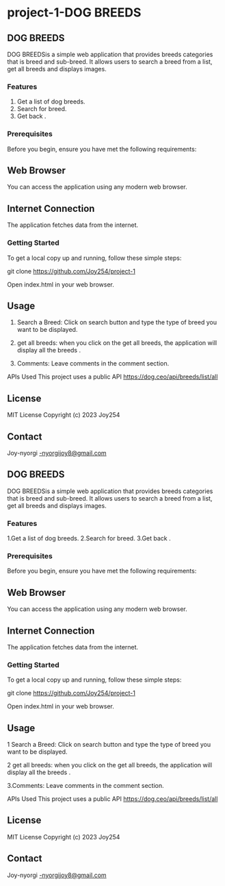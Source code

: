 # project-1-DOG BREEDS

## DOG BREEDS
DOG BREEDSis a simple web application that provides breeds categories that is breed and sub-breed. It allows users to search a breed from a list, get all breeds and displays images.

### Features
1. Get a list of dog breeds.
2. Search for breed.
3. Get back .


### Prerequisites
Before you begin, ensure you have met the following requirements:

## Web Browser 
You can access the application using any modern web browser.

## Internet Connection 
The application fetches data from the internet.

### Getting Started
To get a local copy up and running, follow these simple steps:
 
git clone https://github.com/Joy254/project-1

Open index.html in your web browser.

## Usage
1. Search a Breed: Click on search button and type the type of breed you want to be displayed.

2. get all breeds: when you click on the get all breeds, the application will display all the breeds .

3. Comments: Leave comments in the comment section.

APIs Used
This project uses a public API
https://dog.ceo/api/breeds/list/all

## License

MIT License  Copyright (c) 2023 Joy254

## Contact

Joy-nyorgi -nyorgijoy8@gmail.com
## DOG BREEDS
DOG BREEDSis a simple web application that provides breeds categories that is breed and sub-breed. It allows users to search a breed from a list, get all breeds and displays images.

### Features
1.Get a list of dog breeds.
2.Search for breed.
3.Get back .


### Prerequisites
Before you begin, ensure you have met the following requirements:

## Web Browser 
You can access the application using any modern web browser.

## Internet Connection 
The application fetches data from the internet.

### Getting Started
To get a local copy up and running, follow these simple steps:
 
git clone https://github.com/Joy254/project-1

Open index.html in your web browser.

## Usage
1 Search a Breed: Click on search button and type the type of breed you want to be displayed.

2 get all breeds: when you click on the get all breeds, the application will display all the breeds .

3.Comments: Leave comments in the comment section.

APIs Used
This project uses a public API
https://dog.ceo/api/breeds/list/all

## License

MIT License  Copyright (c) 2023 Joy254

## Contact

Joy-nyorgi -nyorgijoy8@gmail.com

